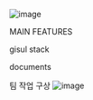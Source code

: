 ![image](https://github.com/user-attachments/assets/1dd5fc86-eb6f-49e9-b6cf-eefdfb1b6c6c)

MAIN FEATURES

gisul stack 


documents

팀 작업 구상 
![image](https://github.com/user-attachments/assets/616dc99b-293b-48af-8fbe-c7f1e390680c)
